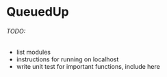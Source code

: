 # QueuedUp

###### TODO: 
- list modules
- instructions for running on localhost
- write unit test for important functions, include here
